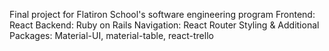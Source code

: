 Final project for Flatiron School's software engineering program
Frontend: React
Backend: Ruby on Rails
Navigation: React Router
Styling & Additional Packages: Material-UI, material-table, react-trello